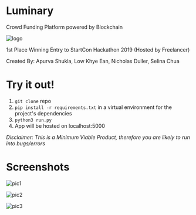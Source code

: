 # Luminary
Crowd Funding Platform powered by Blockchain

![logo](https://raw.githubusercontent.com/CayenneLow/SkillBox/master/static/images/logo.png)

1st Place Winning Entry to StartCon Hackathon 2019 (Hosted by Freelancer)

Created By: Apurva Shukla, Low Khye Ean, Nicholas Duller, Selina Chua

# Try it out!
1. `git clone` repo
2. `pip install -r requirements.txt` in a virtual environment for the project's dependencies
3. `python3 run.py`
4. App will be hosted on localhost:5000

*Disclaimer: This is a Minimum Viable Product, therefore you are likely to run into bugs/errors*

# Screenshots
![pic1](https://imgur.com/fuWrylN.png)

![pic2](https://imgur.com/ias2Wgt.png)

![pic3](https://imgur.com/Mr6Zpfx.png)
